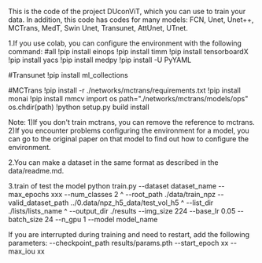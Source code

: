 This is the code of the project DUconViT, which you can use to train your data. In addition, this code has codes for many models: FCN, Unet, Unet++, MCTrans, MedT, Swin Unet, Transunet, AttUnet, UTnet.

1.If you use colab, you can configure the environment with the following command: #all !pip install einops !pip install timm !pip install tensorboardX !pip install yacs !pip install medpy !pip install -U PyYAML

#Transunet !pip install ml_collections

#MCTrans !pip install -r ./networks/mctrans/requirements.txt !pip install monai !pip install mmcv import os path="./networks/mctrans/models/ops" os.chdir(path) !python setup.py build install

Note: 1)If you don't train mctrans, you can remove the reference to mctrans. 2)If you encounter problems configuring the environment for a model, you can go to the original paper on that model to find out how to configure the environment.

2.You can make a dataset in the same format as described in the data/readme.md.

3.train of test the model python train.py --dataset dataset_name --max_epochs xxx --num_classes 2 ^ --root_path ./data/train_npz --valid_dataset_path ../0.data/npz_h5_data/test_vol_h5 ^ --list_dir ./lists/lists_name ^ --output_dir ./results --img_size 224 --base_lr 0.05 --batch_size 24 --n_gpu 1 --model model_name

If you are interrupted during training and need to restart, add the following parameters: --checkpoint_path results/params.pth --start_epoch xx --max_iou xx